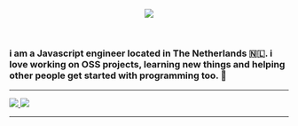<p align="center">
  <img src="https://user-images.githubusercontent.com/42942538/132962354-0cb9ab18-260e-42f6-88a8-31a6de1f06f1.png"/>
 </p>
 
 <br>
 
 ### i am a Javascript engineer located in The Netherlands 🇳🇱. i love working on OSS projects, learning new things and helping other people get started with programming too. 🚀
 
 
-----------
 <a href="https://medium.com/@Giotje">
    <img src="https://img.shields.io/badge/-Medium-F99A66?style=for-the-badge&logo=Medium&logoColor=white" />
 </a>
  <a href="https://dev.top/@Giotje">
    <img src="https://img.shields.io/badge/-Medium-F99A66?style=for-the-badge&logo=dev&logoColor=white" />
 </a>

-----------
